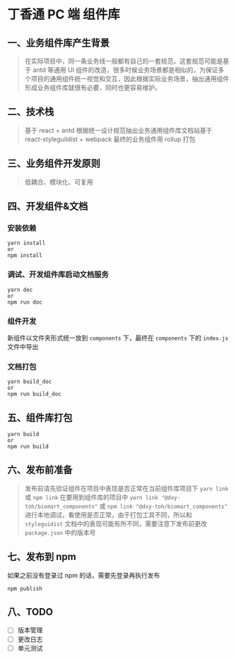 # 丁香通 PC 端 组件库

## 一、业务组件库产生背景

> 在实际项目中，同一条业务线一般都有自己的一套规范，这套规范可能是基于 antd 等通用 UI 组件的改造，很多时候业务场景都是相似的，为保证多个项目的通用组件统一视觉和交互，因此根据实际业务场景，抽出通用组件形成业务组件库就很有必要，同时也更容易维护。

## 二、技术栈

> 基于 react + antd 根据统一设计规范抽出业务通用组件库文档站基于 react-styleguildist + webpack 最终的业务组件用 rollup 打包

## 三、业务组件开发原则

> 低耦合、模块化、可复用

## 四、开发组件&文档

### 安装依赖

```
yarn install
or
npm install
```

### 调试、开发组件库启动文档服务

```
yarn doc
or
npm run doc
```

### 组件开发

新组件以文件夹形式统一放到 `components` 下，最终在 `components` 下的 `index.js` 文件中导出

### 文档打包

```
yarn build_doc
or
npm run build_doc
```

## 五、组件库打包

```
yarn build
or
npm run build
```

## 六、发布前准备

> 发布前请先验证组件在项目中表现是否正常在当前组件库项目下 `yarn link` 或 `npm link` 在要用到组件库的项目中 `yarn link "@dxy-toh/biomart_components"` 或 `npm link "@dxy-toh/biomart_components"` 进行本地调试，看使用是否正常，由于打包工具不同，所以和 `styleguidist` 文档中的表现可能有所不同，需要注意下发布前更改 `package.json` 中的版本号

## 七、发布到 npm

如果之前没有登录过 npm 的话，需要先登录再执行发布

```
npm publish
```

## 八、TODO

- [ ] 版本管理
- [ ] 更改日志
- [ ] 单元测试
